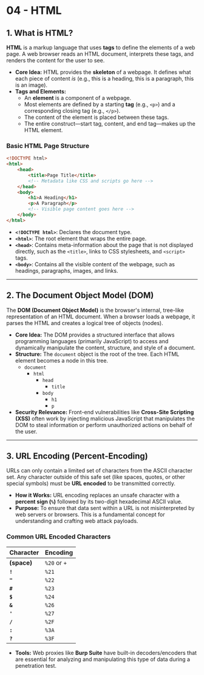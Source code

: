 # 04 - HTML

## 1. What is HTML?

**HTML** is a markup language that uses **tags** to define the elements of a web page. A web browser reads an HTML document, interprets these tags, and renders the content for the user to see.

*   **Core Idea:** HTML provides the **skeleton** of a webpage. It defines what each piece of content *is* (e.g., this is a heading, this is a paragraph, this is an image).
*   **Tags and Elements:**
    *   An **element** is a component of a webpage.
    *   Most elements are defined by a starting **tag** (e.g., `<p>`) and a corresponding closing tag (e.g., `</p>`).
    *   The content of the element is placed between these tags.
    *   The entire construct—start tag, content, and end tag—makes up the HTML element.

### Basic HTML Page Structure
```html
<!DOCTYPE html>
<html>
    <head>
        <title>Page Title</title>
        <!-- Metadata like CSS and scripts go here -->
    </head>
    <body>
        <h1>A Heading</h1>
        <p>A Paragraph</p>
        <!-- Visible page content goes here -->
    </body>
</html>
```
*   **`<!DOCTYPE html>`**: Declares the document type.
*   **`<html>`**: The root element that wraps the entire page.
*   **`<head>`**: Contains meta-information about the page that is not displayed directly, such as the `<title>`, links to CSS stylesheets, and `<script>` tags.
*   **`<body>`**: Contains all the visible content of the webpage, such as headings, paragraphs, images, and links.

---

## 2. The Document Object Model (DOM)

The **DOM (Document Object Model)** is the browser's internal, tree-like representation of an HTML document. When a browser loads a webpage, it parses the HTML and creates a logical tree of objects (nodes).

*   **Core Idea:** The DOM provides a structured interface that allows programming languages (primarily JavaScript) to access and dynamically manipulate the content, structure, and style of a document.
*   **Structure:** The `document` object is the root of the tree. Each HTML element becomes a node in this tree.
    *   `document`
        *   `html`
            *   `head`
                *   `title`
            *   `body`
                *   `h1`
                *   `p`
*   **Security Relevance:** Front-end vulnerabilities like **Cross-Site Scripting (XSS)** often work by injecting malicious JavaScript that manipulates the DOM to steal information or perform unauthorized actions on behalf of the user.

---

## 3. URL Encoding (Percent-Encoding)

URLs can only contain a limited set of characters from the ASCII character set. Any character outside of this safe set (like spaces, quotes, or other special symbols) must be **URL encoded** to be transmitted correctly.

*   **How it Works:** URL encoding replaces an unsafe character with a **percent sign (`%`)** followed by its two-digit hexadecimal ASCII value.
*   **Purpose:** To ensure that data sent within a URL is not misinterpreted by web servers or browsers. This is a fundamental concept for understanding and crafting web attack payloads.

### Common URL Encoded Characters

| Character | Encoding |
| :--- | :--- |
| **(space)** | `%20` or `+` |
| **`!`** | `%21` |
| **`"`** | `%22` |
| **`#`** | `%23` |
| **`$`** | `%24` |
| **`&`** | `%26` |
| **`'`** | `%27` |
| **`/`** | `%2F` |
| **`:`** | `%3A` |
| **`?`** | `%3F` |

*   **Tools:** Web proxies like **Burp Suite** have built-in decoders/encoders that are essential for analyzing and manipulating this type of data during a penetration test.
